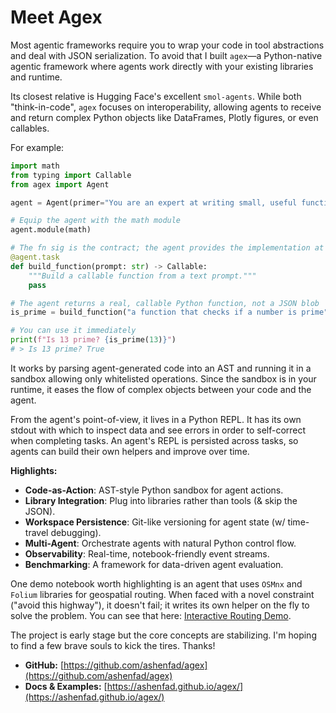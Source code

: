 # Meet Agex

Most agentic frameworks require you to wrap your code in tool abstractions and deal with JSON serialization. To avoid that I built `agex`—a Python-native agentic framework where agents work directly with your existing libraries and runtime.

Its closest relative is Hugging Face's excellent `smol-agents`. While both "think-in-code", `agex` focuses on interoperability, allowing agents to receive and return complex Python objects like DataFrames, Plotly figures, or even callables.

For example:

```python
import math
from typing import Callable
from agex import Agent

agent = Agent(primer="You are an expert at writing small, useful functions.")

# Equip the agent with the math module
agent.module(math)

# The fn sig is the contract; the agent provides the implementation at runtime
@agent.task
def build_function(prompt: str) -> Callable:
    """Build a callable function from a text prompt."""
    pass

# The agent returns a real, callable Python function, not a JSON blob
is_prime = build_function("a function that checks if a number is prime")

# You can use it immediately
print(f"Is 13 prime? {is_prime(13)}")
# > Is 13 prime? True
```

It works by parsing agent-generated code into an AST and running it in a sandbox allowing only whitelisted operations. Since the sandbox is in your runtime, it eases the flow of complex objects between your code and the agent.

From the agent's point-of-view, it lives in a Python REPL. It has its own stdout with which to inspect data and see errors in order to self-correct when completing tasks. An agent's REPL is persisted across tasks, so agents can build their own helpers and improve over time.

**Highlights:**

- **Code-as-Action**: AST-style Python sandbox for agent actions.
- **Library Integration**: Plug into libraries rather than tools (& skip the JSON).
- **Workspace Persistence**: Git-like versioning for agent state (w/ time-travel debugging).
- **Multi-Agent**: Orchestrate agents with natural Python control flow.
- **Observability**: Real-time, notebook-friendly event streams.
- **Benchmarking**: A framework for data-driven agent evaluation.

One demo notebook worth highlighting is an agent that uses `OSMnx` and `Folium` libraries for geospatial routing. When faced with a novel constraint ("avoid this highway"), it doesn't fail; it writes its own helper on the fly to solve the problem. You can see that here: [Interactive Routing Demo](https://ashenfad.github.io/agex/examples/routing/).

The project is early stage but the core concepts are stabilizing. I'm hoping to find a few brave souls to kick the tires. Thanks!

- **GitHub:** [https://github.com/ashenfad/agex](https://github.com/ashenfad/agex)
- **Docs & Examples:** [https://ashenfad.github.io/agex/](https://ashenfad.github.io/agex/)

